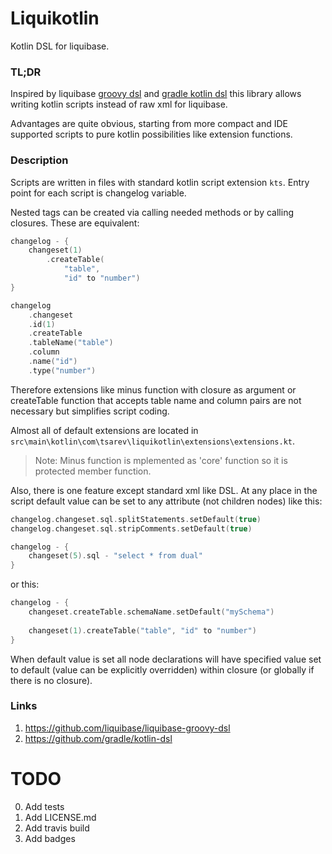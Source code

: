 # Liquikotlin 
Kotlin DSL for liquibase.

### TL;DR
Inspired by liquibase [groovy dsl](#groovy_dsl_anchor) and [gradle kotlin dsl](#kotlin_dsl_anchor)
this library allows writing kotlin scripts instead of raw
xml for liquibase.

Advantages are quite obvious, starting from more compact and IDE
supported scripts to pure kotlin possibilities like extension functions.

### Description
Scripts are written in files with standard kotlin script extension `kts`.
Entry point for each script is changelog variable.

Nested tags can be created via calling needed methods or by
calling closures. These are equivalent:
```kotlin
changelog - {
    changeset(1)
        .createTable(
            "table", 
            "id" to "number")
}
``` 
```kotlin
changelog
    .changeset
    .id(1)
    .createTable
    .tableName("table")
    .column
    .name("id")
    .type("number")
```
Therefore extensions like minus function with closure as argument
or createTable function that accepts table name and column pairs
are not necessary but simplifies script coding.

Almost all of default extensions are located in 
`src\main\kotlin\com\tsarev\liquikotlin\extensions\extensions.kt`.

> Note: Minus function is mplemented as 'core' function so it is 
> protected member function.

Also, there is one feature except standard xml like DSL.
At any place in the script default value can be set to 
any attribute (not children nodes) like this:
```kotlin
changelog.changeset.sql.splitStatements.setDefault(true)
changelog.changeset.sql.stripComments.setDefault(true)

changelog - {
    changeset(5).sql - "select * from dual"
}

```
or this:
```kotlin
changelog - {
    changeset.createTable.schemaName.setDefault("mySchema")
    
    changeset(1).createTable("table", "id" to "number")
}
```

When default value is set all node declarations will
have specified value set to default (value can be explicitly overridden)
within closure (or globally if there is no closure).

### Links
1. <a id="groovy_dsl_anchor"></a> https://github.com/liquibase/liquibase-groovy-dsl
2. <a id="kotlin_dsl_anchor"></a> https://github.com/gradle/kotlin-dsl

# TODO
0. Add tests
0. Add LICENSE.md
0. Add travis build
0. Add badges
